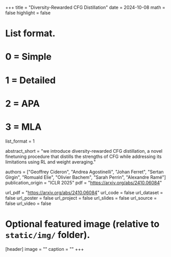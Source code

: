 +++
title = "Diversity-Rewarded CFG Distillation"
date = 2024-10-08
math = false
highlight = false

# List format.
#   0 = Simple
#   1 = Detailed
#   2 = APA
#   3 = MLA
list_format = 1

abstract_short = "we introduce diversity-rewarded CFG distillation, a novel finetuning procedure that distills the strengths of CFG while addressing its limitations using RL and weight averaging."

authors = ["Geoffrey Cideron", "Andrea Agostinelli", "Johan Ferret", "Sertan Girgin", "Romuald Elie", "Olivier Bachem", "Sarah Perrin", "Alexandre Ramé"]
publication_origin = "ICLR 2025"
pdf = "https://arxiv.org/abs/2410.06084"

url_pdf = "https://arxiv.org/abs/2410.06084"
url_code = false
url_dataset = false
url_poster = false
url_project = false
url_slides = false
url_source = false
url_video = false


# Optional featured image (relative to `static/img/` folder).
[header]
image = ""
caption = ""
+++
